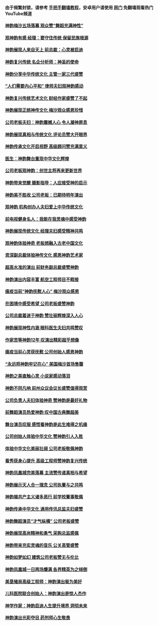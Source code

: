 #### 由于频繁封锁，请参考 [手把手翻墙教程](https://github.com/gfw-breaker/guides/wiki/)，安卓用户请使用 [网门](https://github.com/gfw-breaker/nogfw/blob/master/dl.md?t=01081201) 免翻墙观看热门YouTube频道 

#### [神韵梅沙五场落幕 观众赞“舞蹈充满神性”](../pages/nf1148019/n11943588.md?t=01081201) 

#### [观神韵有感 经理：要守住传统 保留民族根源](../pages/nf1148019/n11943537.md?t=01081201) 

#### [神韵展现人来自天上 前总裁：心灵被启迪](../pages/nf1148019/n11943455.md?t=01081201) 

#### [神韵复兴传统 名企分析师：神圣的使命](../pages/nf1148019/n11943446.md?t=01081201) 

#### [神韵分享中华传统文化 主管一家三代盛赞](../pages/nf1148019/n11943106.md?t=01081201) 

#### [“人们需要内心平和” 律师夫妇观神韵感动](../pages/nf1148019/n11942945.md?t=01081201) 

#### [神韵复兴传统艺术文化 财经作家盛赞了不起](../pages/nf1148019/n11942419.md?t=01081201) 

#### [神韵展现正统神传文化 梅沙观众感恩珍惜](../pages/nf1148019/n11941925.md?t=01081201) 

#### [公司老板夫妇：神韵震撼人心 令人凝神屏息](../pages/nf1148019/n11941897.md?t=01081201) 

#### [神韵展现真相与传统文化 评论员赞大开眼界](../pages/nf1148019/n11941785.md?t=01081201) 

#### [神韵传承文化开启视野 高级顾问赞充满意义](../pages/nf1148019/n11941574.md?t=01081201) 

#### [医生：神韵舞台重现中华文化辉煌](../pages/nf1148019/n11941655.md?t=01081201) 

#### [公司老板观神韵：创世主将再来更新世界](../pages/nf1148019/n11941736.md?t=01081201) 

#### [神韵带来觉醒 摄影指导：人应接受神的启示](../pages/nf1148019/n11941684.md?t=01081201) 

#### [神韵美不胜收 公司老板：已期待明年演出](../pages/nf1148019/n11941628.md?t=01081201) 

#### [观神韵 机构创办人夫妇爱上中华传统文化](../pages/nf1148019/n11941629.md?t=01081201) 

#### [前电视健身名人：我能在我灵魂中感受神韵](../pages/nf1148019/n11941581.md?t=01081201) 

#### [神韵展现传统文化 经理夫妇感受精神共鸣](../pages/nf1148019/n11941536.md?t=01081201) 

#### [观神韵体验神奇 老板想融入古老中国文化](../pages/nf1148019/n11941381.md?t=01081201) 

#### [资深副总裁体验神传文化 感恩神韵艺术家](../pages/nf1148019/n11941183.md?t=01081201) 

#### [超高水准的演出 前财务副总裁盛赞神韵](../pages/nf1148019/n11940555.md?t=01081201) 

#### [神韵演出内容丰富 航空工程师目不暇接](../pages/nf1148019/n11940149.md?t=01081201) 

#### [瘟疫当前“神韵抚慰人心” 梅沙观众感恩](../pages/nf1148019/n11940140.md?t=01081201) 

#### [在困境中感受希望 公司老板盛赞神韵](../pages/nf1148019/n11940054.md?t=01081201) 

#### [公司总裁着迷于神韵 赞壮丽辉煌深入人心](../pages/nf1148019/n11939905.md?t=01081201) 

#### [神韵展现神性内涵 眼科医生夫妇共鸣赞叹](../pages/nf1148019/n11939928.md?t=01081201) 

#### [作家苦等神韵12年 叹演出精彩超乎想像](../pages/nf1148019/n11939951.md?t=01081201) 

#### [瘟疫当前心灵获抚慰 公司创始人感恩神韵](../pages/nf1148019/n11939839.md?t=01081201) 

#### [“永远将神韵牢记在心” 美国梅沙首场售罄](../pages/nf1148019/n11937517.md?t=01081201) 

#### [神韵之美直触心灵 小说家感动落泪](../pages/nf1148019/n11937271.md?t=01081201) 

#### [神韵不同凡响 前州众议会议长盛赞值得观赏](../pages/nf1148019/n11937330.md?t=01081201) 

#### [公司负责人夫妇体验神奇 赞神韵是最好礼物](../pages/nf1148019/n11936957.md?t=01081201) 

#### [前舞蹈演员热爱神韵 叹中国古典舞超美](../pages/nf1148019/n11937243.md?t=01081201) 

#### [舞台演员叹服 感悟看神韵是此生难得之机缘](../pages/nf1148019/n11937231.md?t=01081201) 

#### [公司创始人体验中华文化 赞神韵引人入胜](../pages/nf1148019/n11937154.md?t=01081201) 

#### [体验中华文化美丽壮阔 公司老板敬佩神韵](../pages/nf1148019/n11936920.md?t=01081201) 

#### [看秀获身心提升 高级工程师赞神韵复兴传统](../pages/nf1148019/n11936955.md?t=01081201) 

#### [神韵凤凰城完美落幕 主流赞传递真相与希望](../pages/nf1148019/n11926376.md?t=01081201) 

#### [神韵展示天人合一理念 公司执董与之共鸣](../pages/nf1148019/n11926359.md?t=01081201) 

#### [神韵揭共产主义诸多恶行 前学校董事敬佩](../pages/nf1148019/n11926132.md?t=01081201) 

#### [神韵传承中华文化 通用传讯总监夫妇盛赞](../pages/nf1148019/n11926131.md?t=01081201) 

#### [神韵舞蹈演员“才气纵横” 公司老板盛赞](../pages/nf1148019/n11926114.md?t=01081201) 

#### [神韵展现高尚精神和勇气 采购总监感佩](../pages/nf1148019/n11925893.md?t=01081201) 

#### [神韵带来充实灵魂的音乐 公关高管盛赞](../pages/nf1148019/n11925733.md?t=01081201) 

#### [神韵如梦如幻 建筑公司老板赞无与伦比](../pages/nf1148019/n11925383.md?t=01081201) 

#### [神韵凤凰城一日两场爆满 各界精英为之倾倒](../pages/nf1148019/n11924855.md?t=01081201) 

#### [美垦殖局高级工程师：神韵演出极为美好](../pages/nf1148019/n11924626.md?t=01081201) 

#### [儿科医院联合创始人：神韵演出是惊人杰作](../pages/nf1148019/n11924818.md?t=01081201) 

#### [神学作家：神韵启迪人生提升境界 洞彻未来](../pages/nf1148019/n11924594.md?t=01081201) 

#### [神韵演出光彩夺目 药剂师心生敬畏](../pages/nf1148019/n11924531.md?t=01081201) 

